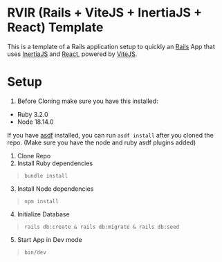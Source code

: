 # RVIR (Rails + ViteJS + InertiaJS + React) Template

This is a template of a Rails application setup to quickly an [Rails](https://rubyonrails.org/) App that uses [InertiaJS](https://inertiajs.com/) and [React](https://react.dev/), powered by [ViteJS](https://vitejs.dev/).

# Setup

1. Before Cloning make sure you have this installed:
* Ruby 3.2.0
* Node 18.14.0

If you have [asdf](https://asdf-vm.com/) installed, you can run `asdf install` after you cloned the repo. (Make sure you have the node and ruby asdf plugins added)

1. Clone Repo
2. Install Ruby dependencies
> ```bundle install```
3. Install Node dependencies
> ```npm install```
4. Initialize Database
> ```rails db:create & rails db:migrate & rails db:seed```
5. Start App in Dev mode
> ```bin/dev```

